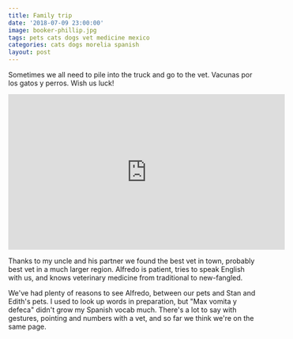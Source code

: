 ```yaml
---
title: Family trip
date: '2018-07-09 23:00:00'
image: booker-phillip.jpg
tags: pets cats dogs vet medicine mexico
categories: cats dogs morelia spanish
layout: post
---
```


Sometimes we all need to pile into the truck and go to the vet. Vacunas por los gatos y perros.  Wish us luck!
<iframe width="560" height="315" src="https://www.youtube.com/embed/QIgVDwBQ19A" frameborder="0" allow="autoplay; encrypted-media" allowfullscreen></iframe>

Thanks to my uncle and his partner we found the best vet in town, probably best vet in a much larger region. Alfredo is patient, tries to speak English with us, and knows veterinary medicine from traditional to new-fangled.

We've had plenty of reasons to see Alfredo, between our pets and Stan and Edith's pets. I used to look up words in preparation, but "Max vomita y defeca" didn't grow my Spanish vocab much. There's a lot to say with gestures, pointing and numbers with a vet, and so far we think we're on the same page.